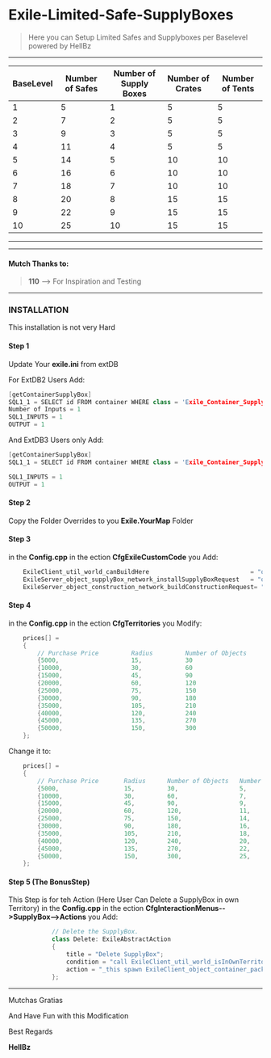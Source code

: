 # Exile-Limited-Safe-SupplyBoxes
>Here you can Setup Limited Safes and Supplyboxes per Baselevel                              
>powered by HellBz
***

BaseLevel | Number of Safes | Number of Supply Boxes| Number of Crates| Number of Tents
------------ | ------------- | ------------- | ------------- | -------------
1 | 5 | 1 | 5 | 5
2 | 7 | 2 | 5 | 5
3 | 9 | 3 | 5 | 5
4 | 11 | 4 | 5 | 5
5 | 14 | 5 | 10 | 10
6 | 16 | 6 | 10 | 10
7 | 18 | 7 | 10 | 10
8 | 20 | 8 | 15 | 15
9 | 22 | 9 | 15 | 15
10 | 25 | 10 | 15 | 15


***


***                                                                                                             
 #### Mutch Thanks to:                                                                                            
 >   **110** --> For Inspiration and Testing                                                    
***
### INSTALLATION

This installation is not very Hard

#### Step 1
Update Your **exile.ini** from extDB

For ExtDB2 Users Add:
```c++
[getContainerSupplyBox]
SQL1_1 = SELECT id FROM container WHERE class = 'Exile_Container_SupplyBox' && territory_id = ?
Number of Inputs = 1
SQL1_INPUTS = 1
OUTPUT = 1
```  

And ExtDB3 Users only Add:
```c++
[getContainerSupplyBox]
SQL1_1 = SELECT id FROM container WHERE class = 'Exile_Container_SupplyBox' && territory_id = ?

SQL1_INPUTS = 1
OUTPUT = 1
```  

#### Step 2
Copy the Folder Overrides to you **Exile.YourMap** Folder

#### Step 3
in the **Config.cpp** in the ection **__CfgExileCustomCode__** you Add:
```c++
    ExileClient_util_world_canBuildHere                            = "overrides\ExileClient_util_world_canBuildHere.sqf";
    ExileServer_object_supplyBox_network_installSupplyBoxRequest   = "overrides\ExileServer_object_supplyBox_network_installSupplyBoxRequest.sqf";
    ExileServer_object_construction_network_buildConstructionRequest= "overrides\ExileServer_object_construction_network_buildConstructionRequest.sqf";
```  

#### Step 4
in the **Config.cpp** in the ection **__CfgTerritories__** you Modify:

```c++
    prices[] = 
    {
        // Purchase Price         Radius         Number of Objects
        {5000,                    15,            30                     }, // Level 1
        {10000,                   30,            60                     }, // Level 2 
        {15000,                   45,            90                     }, // Level 3
        {20000,                   60,            120                    }, // Level 4
        {25000,                   75,            150                    }, // Level 5
        {30000,                   90,            180                    }, // Level 6
        {35000,                   105,           210                    }, // Level 7
        {40000,                   120,           240                    }, // Level 8
        {45000,                   135,           270                    }, // Level 9
        {50000,                   150,           300                    }  // Level 10
    };
``` 

Change it to:

```c++
    prices[] = 
    {
        // Purchase Price       Radius      Number of Objects   Number of Safes     Number of Boxes      Number of Crates     Number of Tents
        {5000,                  15,         30,                 5,                  1,                   5,                   5                   }, // Level 1
        {10000,                 30,         60,                 7,                  2,                   5,                   5                   }, // Level 2 
        {15000,                 45,         90,                 9,                  3,                   5,                   5                   }, // Level 3
        {20000,                 60,         120,                11,                 4,                   5,                   5                   }, // Level 4
        {25000,                 75,         150,                14,                 5,                   10,                  10                  }, // Level 5
        {30000,                 90,         180,                16,                 6,                   10,                  10                  }, // Level 6
        {35000,                 105,        210,                18,                 7,                   10,                  10                  }, // Level 7
        {40000,                 120,        240,                20,                 8,                   15,                  15                  }, // Level 8
        {45000,                 135,        270,                22,                 9,                   15,                  15                  }, // Level 9
        {50000,                 150,        300,                25,                 10,                  15,                  15                  }  // Level 10
    };
``` 



#### Step 5 **(The BonusStep)**
This Step is for teh Action (Here User Can Delete a SupplyBox in own Territory)
in the **Config.cpp** in the ection **__CfgInteractionMenus-->SupplyBox-->Actions__** you Add:

```c++
            // Delete the SupplyBox.
            class Delete: ExileAbstractAction
            {
                title = "Delete SupplyBox";
                condition = "call ExileClient_util_world_isInOwnTerritory";
                action = "_this spawn ExileClient_object_container_pack";
            };
``` 

***  


Mutchas Gratias

And Have Fun with this Modification


Best Regards

**HellBz**
